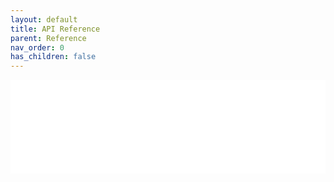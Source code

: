 ```yaml
---
layout: default
title: API Reference
parent: Reference
nav_order: 0
has_children: false
---
```


<iframe id="swagger-ui-frame"
    src="./swagger.html"
    scrolling="no"
    frameborder="0"
    width="100%"
    title="lakeFS Swagger documentation"></iframe>


